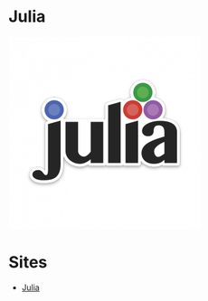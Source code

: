 # Julia
![Julia logo](julia/images/julia_logo.png)

# Sites

* [Julia](https://julialang.org/ "Site oficial")

